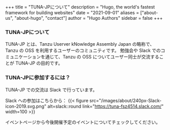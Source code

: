 +++
title = "TUNA-JPについて"
description = "Hugo, the world's fastest framework for building websites"
date = "2021-09-01"
aliases = ["about-us", "about-hugo", "contact"]
author = "Hugo Authors"
sidebar = false
+++

###  TUNA-JPについて
TUNA-JP とは、Tanzu Userver kNowledge Assembly Japan の略称で、Tanzu の OSS を利用するユーザーのコミュニティです。
勉強会や Slack でのコミュニケーションを通じて、Tanzu の OSS についてユーザー同士が交流することが TUNA-JP の目的です。

### TUNA-JPに参加するには？
TUNA-JP での交流は Slack で行っています。

Slack への参加はこちらから：
{{< figure src="/images/about/240px-Slack-icon-2019.svg.png" alt=slack::round link="https://tuna-fsz4514.slack.com/" width=100 >}}

イベントページから今後開催予定のイベントについてチェックしてください。

